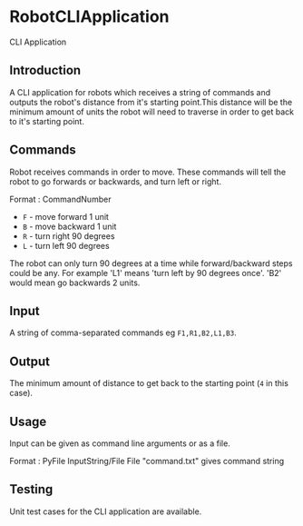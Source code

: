 # RobotCLIApplication
CLI Application


## Introduction
A CLI application for robots which receives a string of commands and outputs the robot's distance from it's starting point.This distance will be the minimum amount of units the robot will need to traverse in order to get back to it's starting point.

## Commands
Robot receives commands in order to move.  These commands will tell the robot to go forwards or backwards, and turn left or right.

Format :  CommandNumber
 
* `F` - move forward 1 unit
* `B` - move backward 1 unit
* `R` - turn right 90 degrees
* `L` - turn left 90 degrees
  
 The robot can only turn 90 degrees at a time while forward/backward steps could be any. For example 'L1' means 'turn left by 90 degrees once'.  'B2' would mean go backwards 2 units.
 
 ## Input 
 A string of comma-separated commands eg `F1,R1,B2,L1,B3`.
 
 ## Output
 The minimum amount of distance to get back to the starting point (`4` in this case).
 
 ## Usage
 Input can be given as command line arguments or as a file.
 
 Format : PyFile InputString/File
 File "command.txt" gives command string
  
 ## Testing
 Unit test cases for the CLI application are available.
 
 
 
 
